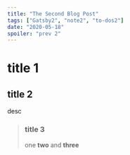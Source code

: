 ```yaml
---
title: "The Second Blog Post"
tags: ["Gatsby2", "note2", "to-dos2"]
date: "2020-05-18"
spoiler: "prev 2"
---
```


# title 1

## title 2

desc

> ### title 3
>
> one **two** and **three**

